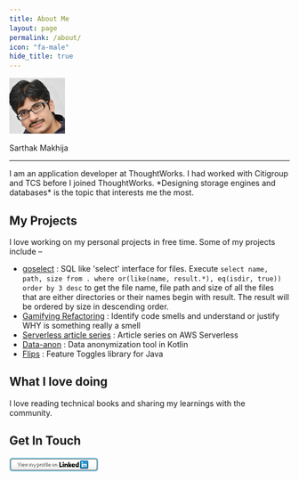 ```yaml
---
title: About Me
layout: page
permalink: /about/
icon: "fa-male"
hide_title: true
---
```

<div class="self-container">
    <p><img class="self-image" alt="Sarthak Makhija" src="/assets/img/pexels/self.png"></p> 
    <p class="self">Sarthak Makhija</p>
</div>
<hr/>
I am an application developer at ThoughtWorks. I had worked with Citigroup and TCS before I joined ThoughtWorks. *Designing storage engines and databases* is the topic that interests me the most. 

## My Projects

I love working on my personal projects in free time. Some of my projects include –

- [goselect](https://github.com/SarthakMakhija/goselect) : SQL like 'select' interface for files. Execute `select name, path, size from . where or(like(name, result.*), eq(isdir, true)) order by 3 desc`
  to get the file name, file path and size of all the files that are either directories or their names begin with result. The result will be ordered by size in descending order.
- [Gamifying Refactoring](http://gamifying-refactoring.github.io/) : Identify code smells and understand or justify WHY is something really a smell
- [Serverless article series](https://github.com/aws-articles/serverless-order-service) : Article series on AWS Serverless
- [Data-anon](https://github.com/dataanon/data-anon) : Data anonymization tool in Kotlin
- [Flips](https://github.com/Feature-Flip/flips) : Feature Toggles library for Java

## What I love doing

I love reading technical books and sharing my learnings with the community.

## Get In Touch
<a href="https://www.linkedin.com/in/sarthak-makhija-7a165a55/"><img style="padding-left: 0" alt="Happy to connect" src="/assets/img/pexels/linkedin.png"></a>

